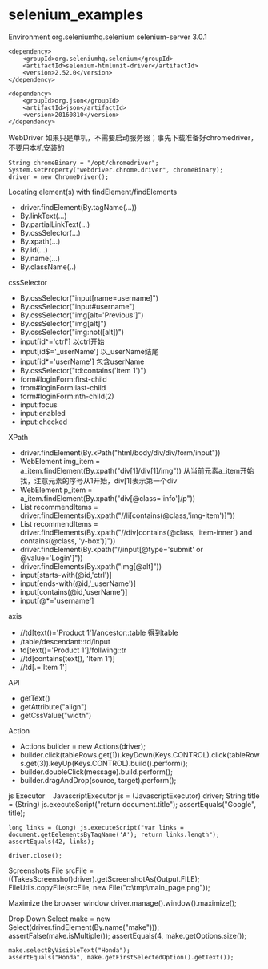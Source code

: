 # selenium_examples

Environment
    <dependency>
        <groupId>org.seleniumhq.selenium</groupId>
        <artifactId>selenium-server</artifactId>
        <version>3.0.1</version>
    </dependency>

    <dependency>
        <groupId>org.seleniumhq.selenium</groupId>
        <artifactId>selenium-htmlunit-driver</artifactId>
        <version>2.52.0</version>
    </dependency>

    <dependency>
        <groupId>org.json</groupId>
        <artifactId>json</artifactId>
        <version>20160810</version>
    </dependency>

WebDriver 如果只是单机，不需要启动服务器；事先下载准备好chromedriver，不要用本机安装的

    String chromeBinary = "/opt/chromedriver";
    System.setProperty("webdriver.chrome.driver", chromeBinary);
    driver = new ChromeDriver();

Locating element(s) with findElement/findElements
* driver.findElement(By.tagName(...))
* By.linkText(...)
* By.partialLinkText(...)
* By.cssSelector(...)
* By.xpath(...)
* By.id(...)
* By.name(...)
* By.className(..)

cssSelector

* By.cssSelector("input[name=username]")
* By.cssSelector("input#username")
* By.cssSelector("img[alt='Previous']")
* By.cssSelector("img[alt]")
* By.cssSelector("img:not([alt])")
* input[id^='ctrl'] 以ctrl开始
* input[id$='_userName'] 以_userName结尾
* input[id*='userName'] 包含userName
* By.cssSelector("td:contains('Item 1')")
* form#loginForm:first-child
* from#loginForm:last-child
* form#loginForm:nth-child(2)
* input:focus
* input:enabled
* input:checked

XPath
* driver.findElement(By.xPath("html/body/div/div/form/input"))
* WebElement img_item = a_item.findElement(By.xpath("div[1]/div[1]/img")) 从当前元素a_item开始找，注意元素的序号从1开始，div[1]表示第一个div
* WebElement p_item = a_item.findElement(By.xpath("div[@class='info']/p"))
* List<WebElement> recommendItems = driver.findElements(By.xpath("//li[contains(@class,'img-item')]"))
* List<WebElement> recommendItems = driver.findElements(By.xpath("//div[contains(@class, 'item-inner') and contains(@class, 'y-box')]"))
* driver.findElement(By.xpath("//input[@type='submit' or @value='Login']"))
* driver.findElements(By.xpath("img[@alt]"))
* input[starts-with(@id,'ctrl')]
* input[ends-with(@id,'_userName')]
* input[contains(@id,'userName')]
* input[@*='username']

axis
* //td[text()='Product 1']/ancestor::table  得到table
* /table/descendant::td/input
* td[text()='Product 1']/follwing::tr 
* //td[contains(text(), 'Item 1')]
* //td[.='Item 1']

API
* getText()
* getAttribute("align")
* getCssValue("width")

Action
* Actions builder = new Actions(driver);
* builder.click(tableRows.get(1)).keyDown(Keys.CONTROL).click(tableRows.get(3)).keyUp(Keys.CONTROL).build().perform();
* builder.doubleClick(message).build.perform();
* builder.dragAndDrop(source, target).perform();

js Executor
    JavascriptExecutor js = (JavascriptExecutor) driver;
    String title = (String) js.executeScript("return document.title");
    assertEquals("Google", title);
    
    long links = (Long) js.executeScript("var links = document.getEelementsByTagName('A'); return links.length");
    assertEquals(42, links);
    
    driver.close();
    
Screenshots
    File srcFile = ((TakesScreenshot)driver).getScreenshotAs(Output.FILE);
    FileUtils.copyFile(srcFile, new File("c:\\tmp\\main_page.png"));

Maximize the browser window
    driver.manage().window().maximize();
    
Drop Down
    Select make = new Select(driver.findElement(By.name("make")));
    assertFalse(make.isMultiple());
    assertEquals(4, make.getOptions.size());
    
    make.selectByVisibleText("Honda");
    assertEquals("Honda", make.getFirstSelectedOption().getText());
  
